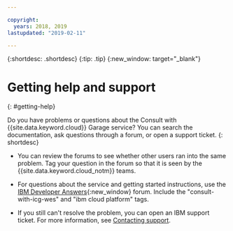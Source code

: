 ```yaml
---

copyright:
  years: 2018, 2019
lastupdated: "2019-02-11"

---
```


<!-- Common attributes used in the template are defined as follows: -->
{:shortdesc: .shortdesc}
{:tip: .tip}
{:new_window: target="_blank"}

# Getting help and support
{: #getting-help}

<!-- If the release phase of your service is experimental or beta, be sure to indicate that with the first occurrence of the service name in the short description, for example, "If you have problems or questions when using Cost and Asset Management (Experimental), you can check..."  -->
Do you have problems or questions about the Consult with {{site.data.keyword.cloud}} Garage service? You can search the documentation, ask questions through a forum, or open a support ticket.
{: shortdesc}

* You can review the forums to see whether other users ran into the same problem. Tag your question in the forum so that it is seen by the {{site.data.keyword.cloud_notm}} teams.
<!--Insert the appropriate dW Answers tag for your service for <service_keyword> in URL below:  -->
  * For questions about the service and getting started instructions, use the [IBM Developer Answers](https://developer.ibm.com/answers/smartspace/bluemix/index.html){:new_window} forum. Include the  "consult-with-icg-wes" and "ibm cloud platform" tags.

* If you still can't resolve the problem, you can open an IBM support ticket. For more information, see [Contacting support](/docs/support/index.html#contacting-support).

